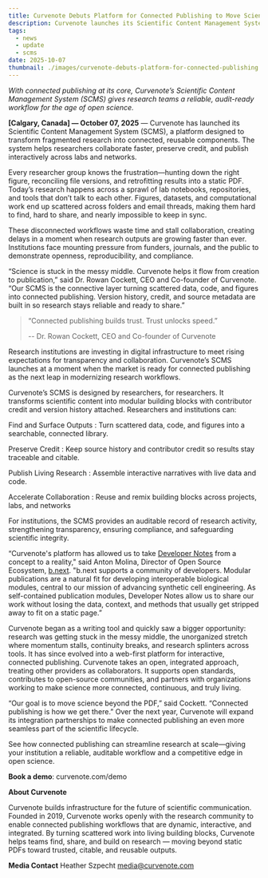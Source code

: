 ```yaml
---
title: Curvenote Debuts Platform for Connected Publishing to Move Science Beyond the PDF
description: Curvenote launches its Scientific Content Management System (SCMS) to transform fragmented research into connected, reusable components. Learn how this platform helps researchers collaborate faster, preserve credit, and publish interactively across labs and networks.
tags:
  - news
  - update
  - scms
date: 2025-10-07
thumbnail: ./images/curvenote-debuts-platform-for-connected-publishing.png
---
```


_With connected publishing at its core, Curvenote’s Scientific Content Management System (SCMS) gives research teams a reliable, audit-ready workflow for the age of open science._

**[Calgary, Canada] — October 07, 2025** — Curvenote has launched its Scientific Content Management System (SCMS), a platform designed to transform fragmented research into connected, reusable components. The system helps researchers collaborate faster, preserve credit, and publish interactively across labs and networks.

Every researcher group knows the frustration—hunting down the right figure, reconciling file versions, and retrofitting results into a static PDF. Today’s research happens across a sprawl of lab notebooks, repositories, and tools that don’t talk to each other. Figures, datasets, and computational work end up scattered across folders and email threads, making them hard to find, hard to share, and nearly impossible to keep in sync.

These disconnected workflows waste time and stall collaboration, creating delays in a moment when research outputs are growing faster than ever. Institutions face mounting pressure from funders, journals, and the public to demonstrate openness, reproducibility, and compliance.

“Science is stuck in the messy middle. Curvenote helps it flow from creation to publication,” said Dr. Rowan Cockett, CEO and Co-founder of Curvenote. “Our SCMS is the connective layer turning scattered data, code, and figures into connected publishing. Version history, credit, and source metadata are built in so research stays reliable and ready to share.”

> “Connected publishing builds trust. Trust unlocks speed.”
>
> -- Dr. Rowan Cockett, CEO and Co-founder of Curvenote

Research institutions are investing in digital infrastructure to meet rising expectations for transparency and collaboration. Curvenote’s SCMS launches at a moment when the market is ready for connected publishing as the next leap in modernizing research workflows.

Curvenote’s SCMS is designed by researchers, for researchers. It transforms scientific content into modular building blocks with contributor credit and version history attached. Researchers and institutions can:

Find and Surface Outputs
: Turn scattered data, code, and figures into a searchable, connected library.

Preserve Credit
: Keep source history and contributor credit so results stay traceable and citable.

Publish Living Research
: Assemble interactive narratives with live data and code.

Accelerate Collaboration
: Reuse and remix building blocks across projects, labs, and networks

For institutions, the SCMS provides an auditable record of research activity, strengthening transparency, ensuring compliance, and safeguarding scientific integrity.

“Curvenote's platform has allowed us to take [Developer Notes](https://devnotes.bnext.bio) from a concept to a reality," said Anton Molina, Director of Open Source Ecosystem, [b.next](https://bnext.bio). "b.next supports a community of developers. Modular publications are a natural fit for developing interoperable biological modules, central to our mission of advancing synthetic cell engineering. As self-contained publication modules, Developer Notes allow us to share our work without losing the data, context, and methods that usually get stripped away to fit on a static page.”

Curvenote began as a writing tool and quickly saw a bigger opportunity: research was getting stuck in the messy middle, the unorganized stretch where momentum stalls, continuity breaks, and research splinters across tools. It has since evolved into a web-first platform for interactive, connected publishing. Curvenote takes an open, integrated approach, treating other providers as collaborators. It supports open standards, contributes to open-source communities, and partners with organizations working to make science more connected, continuous, and truly living.

“Our goal is to move science beyond the PDF,” said Cockett. “Connected publishing is how we get there.” Over the next year, Curvenote will expand its integration partnerships to make connected publishing an even more seamless part of the scientific lifecycle.

See how connected publishing can streamline research at scale—giving your institution a reliable, auditable workflow and a competitive edge in open science.

**Book a demo**: curvenote.com/demo

**About Curvenote**

Curvenote builds infrastructure for the future of scientific communication. Founded in 2019, Curvenote works openly with the research community to enable connected publishing workflows that are dynamic, interactive, and integrated. By turning scattered work into living building blocks, Curvenote helps teams find, share, and build on research — moving beyond static PDFs toward trusted, citable, and reusable outputs.

**Media Contact**
Heather Szpecht <media@curvenote.com>

